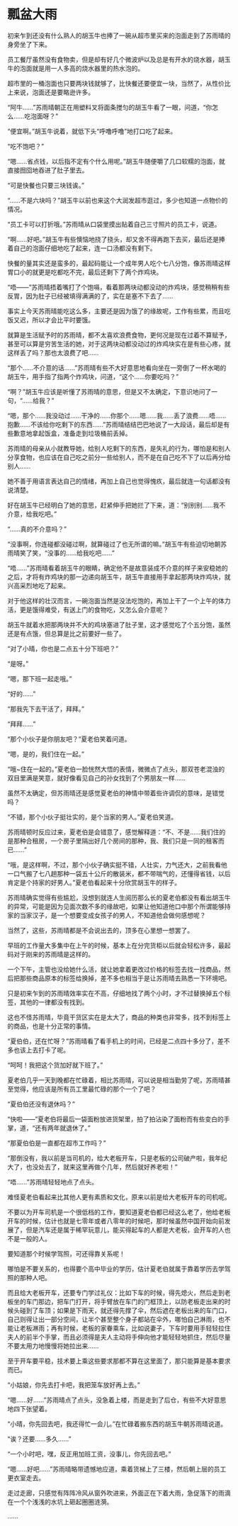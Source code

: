 # 瓢盆大雨

初来乍到还没有什么熟人的胡玉牛也捧了一碗从超市里买来的泡面走到了苏雨晴的身旁坐了下来。

员工餐厅虽然没有食物卖，但是却有好几个微波炉以及总是有开水的烧水器，胡玉牛的泡面就是用一人多高的烧水器里的热水泡的。

超市里的一桶泡面也只要两块钱就够了，比快餐还要便宜一块，当然了，从性价比上来说，泡面还是要略逊许多。

“阿牛……”苏雨晴朝正在用塑料叉将面条搅匀的胡玉牛看了一眼，问道，“你怎么……吃泡面呀？”

“便宜啊。”胡玉牛说着，就低下头“呼噜呼噜”地打口吃了起来。

“吃不饱吧？”

“嗯……省点钱，以后指不定有个什么用呢。”胡玉牛随便嚼了几口软糯的泡面，就直接囫囵地吞进了肚子里去。

“可是快餐也只要三块钱诶。”

“……不是六块吗？”胡玉牛以前也来这个大润发超市逛过，多少也知道一点物价的情况。

“员工卡可以打折哦。”苏雨晴从口袋里摸出贴着自己三寸照片的员工卡，说道。

“啊……好吧。”胡玉牛有些懊恼地挠了挠头，却又舍不得再跑下去买，最后还是捧着自己的泡面仔细地吃了起来，连一口汤都没有剩下。

快餐的量其实还是蛮多的，最起码能让一个成年男人吃个七八分饱，像苏雨晴这样胃口小的就更是吃都吃不完，最后还剩下了两个炸鸡块。

“唔——”苏雨晴捂着嘴打了个饱嗝，看着那两块动都没动的炸鸡块，感觉稍稍有些反胃，因为肚子已经被填得满满的了，实在是塞不下去了……

事实上今天苏雨晴能吃这么多，主要还是因为饿了的缘故呢，工作有些累，而且吃饭又迟，所以才会比平时要饿。

就算是生活赋予时的苏雨晴，都不太喜欢浪费食物，更何况是现在过着不算赋予，甚至可以算是穷苦生活的她，对于这两块动都没动过的炸鸡块实在是有些心疼，就这样丢了吗？那也太浪费了吧……

“那个……不介意的话……”苏雨晴有些不大好意思地看向坐在一旁倒了一杯水喝的胡玉牛，用手指了指两个炸鸡块，问道，“这个……你要吃吗？”

“啊？”胡玉牛应该是听懂了苏雨晴的意思，但是又不太确定，下意识地问了一句，“……给我？”

“嗯，那个……我没动过……干净的……你那个……嗯……我……丢了浪费……唔……抱歉……不该给你吃剩下的东西……”苏雨晴结结巴巴地说了一大段话，最后却是有些歉意地拿起饭盒，准备走到垃圾桶前丢掉。

苏雨晴的母亲从小就教导她，给别人吃剩下的东西，是失礼的行为，哪怕是和别人分享食物，也应该在自己吃之前分一些给别人，而不是在自己吃不下了以后再分给别人……

她不善于用语言表达自己的情绪，再加上自己也觉得愧疚，最后就连一句话都没有说清楚。

好在胡玉牛已经明白了她的意思，赶紧伸手把她拦了下来，道：“别别别……我不介意，给我吃吧。”

“……真的不介意吗？”

“没事啊，你连碰都没碰过啊，就算碰过了也无所谓的嘛。”胡玉牛有些迫切地朝苏雨晴笑了笑，“没事的……给我吃吧……”

“唔……”苏雨晴看着胡玉牛的眼睛，确定他不是故意装成不介意的样子来安稳她的之后，才将有炸鸡块的那一边递向胡玉牛，胡玉牛直接用手拿起那两块炸鸡块，就兴高采烈地吃了起来。

对于他这样的壮汉而言，一碗泡面当然是没法吃饱的，再加上干了一个上午的体力活，更是饿得难受，有送上门的食物吃，又怎么会介意呢？

胡玉牛就着水把那两块并不大的鸡块塞进了肚子里，这才感觉吃了个五分饱，虽然还是有点饿，但总算是比之前要好一些了。

“对了小晴，你也是二点五十分下班吧？”

“是呀。”

“嗯，那下班一起走哦。”

“好的……”

“那我先下去干活了，拜拜。”

“拜拜……”

“那个小伙子是你朋友吧？”夏老伯笑着问道。

“嗯，是的，我们住在一起。”

“哦~住在一起的。”夏老伯一脸恍然大悟的表情，微微点了点头，那双苍老混浊的双目里满是笑意，就好像看见自己的孙女找到了个男朋友一样……

虽然不太确定，但苏雨晴还是感觉夏老伯的神情中带着些许调侃的意味，是错觉吗？

“不错，那个小伙子挺壮实的，是个当家的男人。”夏老伯笑道。

苏雨晴顿时反应过来，夏老伯是会错意了，感觉解释道：“不、不是……我们住的是那种合租房，一个房子里隔出好几个房间的那种，我、我们只是一同的租客而已……”

“哦，是这样啊，不过，那个小伙子确实挺不错，人壮实，力气还大，之前我看他一口气搬了七八趟那种一袋五十公斤的散装米，都不带喘气的，还懂得省钱，以后肯定是个持家的好男人。”夏老伯看起来十分欣赏胡玉牛的样子。

苏雨晴确实觉得有些尴尬，没想到就连人生阅历那么长的夏老伯都没有看出胡玉牛的异常，可能是因为见面次数不多的缘故吧，如果让他知道他口中那个所谓能够持家的当家汉子，是一个想要变成女孩子的男人，不知道他会做何感想呢？

当然了，这些，苏雨晴都是不会说出去的，顶多在心里想一想罢了。

早班的工作量大多集中在上午的时候，基本上在分完货柜以后就会轻松许多，最起码对于刚来的苏雨晴是这样的。

一个下午，主管也没给她什么活，就让她拿着更改过价格的标签去找一找商品，然后把那些商品原本的标签给换掉，差不多也相当于是让苏雨晴去熟悉一下环境吧。

只是初来乍到的苏雨晴效率实在不高，仔细地找了两个小时，才不过替换掉五个标签，其他的一律都没有找到。

这也不怪苏雨晴，毕竟干货区实在是太大了，商品的种类也非常多，找不到标签上的商品，也是十分正常的事情。

“夏伯伯，还在忙呀？”苏雨晴看了看手机上的时间，已经是二点四十多分了，差不多也该上去打卡了呢。

“呵呵！我把这个货加好就下班了。”

夏老伯几乎一天到晚都在忙碌着，相比苏雨晴，可以说是相当勤劳了呢，苏雨晴甚至觉得，他应该是所有员工里最忙碌的那个一个了吧？

“夏伯伯还没有退休吗？”

“快啦——”夏老伯将最后一袋面粉放进货架里，拍了拍沾染了面粉而有些变白的手掌，道，“还有两年就退休了。”

“那夏伯伯是一直都在超市工作吗？”

“那倒没有，我以前是当司机的，给大老板开车，只是老板的公司破产啦，我年纪大了，也没处去了，就来这里再做个几年，然后就好养老啦！”

“唔……”苏雨晴轻轻地点了点头。

难怪夏老伯看起来比其他人更有素质和文化，原来以前是给大老板开车的司机呢。

不要以为开车司机是一个很低档的工作，要知道夏老伯都已经这么老了，他给老板开车的时候，估计也就是七零年或者八零年的时候吧，那时候虽然中国开始向前发展了，但是汽车还是属于稀罕玩意儿，能买得起车的人都是大老板，会开车的人也不是一般的人。

要知道那个时候学驾照，可还得靠关系呢！

哪怕是不要关系的，也得要个高中毕业的学历，估计夏老伯就属于靠着学历去学驾照的那种人吧。

而且给大老板开车，还要专门学过礼仪：比如下车的时候，得先熄火，然后走到老板坐的车门那边，把车门打开，将手臂放在车门的门框顶上，以防老板走出来的时候头碰到了车顶；如果是下雨天，就还得先撑了伞，然后遮在老板出来的车门口，自己则得让出一部分空间，让半个甚至整个身子都站在伞外，哪怕自己淋雨，也不能让老板淋雨；再有时候，老板的家眷乘车，比如说妻子，下车时要用手轻轻拉住夫人的前半个手掌，而且必须得是夫人主动将手伸向他才能轻轻地抓住，然后尽量不要太用力地慢慢将她拉出来……

至于开车要平稳，技术要上乘这些要求那都不算在这里面了，那只能算是基本要求而已。

“小姑娘，你先去打卡吧，我把笼车放好再上去。”

“嗯……好……”苏雨晴点了点头，没急着上楼，而是走到了后仓，有些不大好意思地四下张望着。

“小晴，你先回去吧，我还得忙一会儿。”在忙碌着搬东西的胡玉牛朝苏雨晴说道。

“诶？还要……多久……”

“一个小时吧，嘿，反正用加班工资，没事儿，你先回去吧。”

“嗯……好吧……”苏雨晴略带遗憾地应道，乘着货梯上了三楼，然后朝上层的员工更衣室走去。

走过走廊，只感觉有阵阵冷风从窗外吹进来，外面正在下着大雨，急促落下的雨滴在一个个浅浅的水坑上砸起圈圈涟漪。

……
